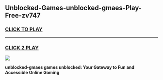 
## Unblocked-Games-unblocked-gmaes-Play-Free-zv747
<h3>
<a href="https://premium76.site?title=unblocked-gmaes&ref=12A">CLICK TO PLAY</a></h3>
<hr>

<h3>
<a href="https://premium76.site?title=unblocked-gmaes&ref=12A">CLICK 2 PLAY</a>
  
</h3>

<a href="https://premium76.site?title=unblocked-gmaes&ref=12A"><img src="https://clearcache.store/games.png"></a>


**unblocked-gmaes games unblocked: Your Gateway to Fun and Accessible Online Gaming**
